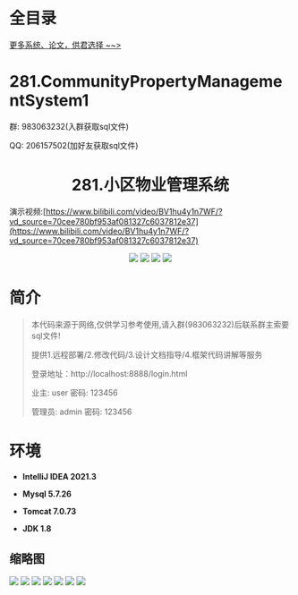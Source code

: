# 全目录

[更多系统、论文，供君选择 ~~>](https://www.bitwise.net.cn)

# 281.CommunityPropertyManagementSystem1

<p>群: 983063232(入群获取sql文件)</p>
<p>QQ: 206157502(加好友获取sql文件)</p>

<p><h1 align="center">281.小区物业管理系统</h1></p>

演示视频:[https://www.bilibili.com/video/BV1hu4y1n7WF/?vd_source=70cee780bf953af081327c6037812e37](https://www.bilibili.com/video/BV1hu4y1n7WF/?vd_source=70cee780bf953af081327c6037812e37)

<p align="center">
	<img src="https://img.shields.io/badge/jdk-1.8-orange.svg"/>
    <img src="https://img.shields.io/badge/springboot-5.x-lightgrey.svg"/>
    <img src="https://img.shields.io/badge/layui-3.x-blue.svg"/>
    <img src="https://img.shields.io/badge/mybatis-5.x-yellow.svg"/>
</p>

# 简介

> 本代码来源于网络,仅供学习参考使用,请入群(983063232)后联系群主索要sql文件!
>
> 提供1.远程部署/2.修改代码/3.设计文档指导/4.框架代码讲解等服务
>
> 登录地址：http://localhost:8888/login.html
>
> 业主: user   密码: 123456
>
> 管理员: admin   密码: 123456
>

>

# 环境

- <b>IntelliJ IDEA 2021.3</b>

- <b>Mysql 5.7.26</b>

- <b>Tomcat 7.0.73</b>

- <b>JDK 1.8</b>




## 缩略图

![](https://bitwise.oss-cn-heyuan.aliyuncs.com/2024/9/10/5c4791f3-6690-49a1-994b-c41cace2b531.png)
![](https://bitwise.oss-cn-heyuan.aliyuncs.com/2024/9/10/3df4c7f3-f8ad-470c-be92-02c00ba642b3.png)
![](https://bitwise.oss-cn-heyuan.aliyuncs.com/2024/9/10/e1e72686-48d1-446f-b7e2-4e6d5951dae6.png)
![](https://bitwise.oss-cn-heyuan.aliyuncs.com/2024/9/10/acce4916-3bb3-4b52-a8f0-f9b662f7421d.png)
![](https://bitwise.oss-cn-heyuan.aliyuncs.com/2024/9/10/e0c5938c-7440-4f30-971c-31d8454483ff.png)
![](https://bitwise.oss-cn-heyuan.aliyuncs.com/2024/9/10/e77ea315-540e-46a4-aaee-3f8b2a91817f.png)
![](https://bitwise.oss-cn-heyuan.aliyuncs.com/2024/9/10/ee748f84-08b0-4b71-83be-7b8b4b83f77d.png)



